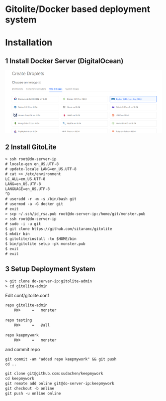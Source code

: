 # Gitolite/Docker based deployment system


# Installation

## 1 Install Docker Server (DigitalOcean)

![](doc/img/do-docker.png)

## 2 Install GitoLite

```
> ssh root@do-server-ip
# locale-gen en_US.UTF-8
# update-locale LANG=en_US.UTF-8
# cat >> /etc/environment 
LC_ALL=en_US.UTF-8
LANG=en_US.UTF-8 
LANGUAGE=en_US.UTF-8 
^D
# useradd -r -m -s /bin/bash git
# usermod -a -G docker git
# exit
> scp ~/.ssh/id_rsa.pub root@do-server-ip:/home/git/monster.pub
> ssh root@do-server-ip
# sudo -i -u git
$ git clone https://github.com/sitaramc/gitolite
$ mkdir bin
$ gitolite/install -to $HOME/bin
$ bin/gitolite setup -pk monster.pub
$ exit
# exit
```

## 3 Setup Deployment System

```
> git clone do-server-ip:gitolite-admin
> cd gitolite-admin
```

Edit conf/gitolite.conf
```
repo gitolite-admin
    RW+     =   monster

repo testing
    RW+     =   @all

repo keepmywork
    RW+     =   monster
```

and commit repo

```
git commit -am "added repo keepmywork" && git push
cd ..
```

```
git clone git@github.com:sudachen/keepmywork
cd keepmywork
git remote add online git@do-server-ip:keepmywork
git checkout -b online
git push -u online online
```
